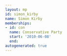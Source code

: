 ```yaml
---
layout: mp
id: simon_kirby
name: Simon Kirby
memberships:
- id: con
  name: Conservative Party
  start: '2010-06-08'
  end: 
autogenerated: true
---
```

